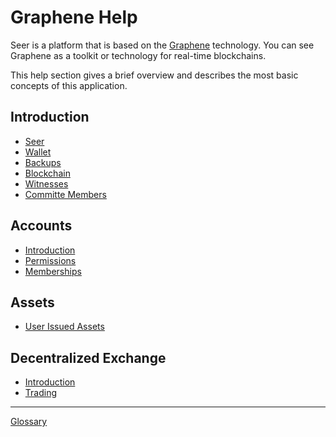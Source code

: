 # Graphene Help

Seer is a platform that is based on the
[Graphene](https://github.com/cryptonomex/graphene) technology. You can see Graphene as a toolkit or
technology for real-time blockchains.

This help section gives a brief overview and describes the most basic concepts
of this application.

## Introduction 
 * [Seer](introduction/bitshares.md)
 * [Wallet](introduction/wallets.md)
 * [Backups](introduction/backups.md)
 * [Blockchain](introduction/blockchain.md)
 * [Witnesses](introduction/witness.md)
 * [Committe Members](introduction/committee.md)

## Accounts
 * [Introduction](accounts/general.md)
 * [Permissions](accounts/permissions.md)
 * [Memberships](accounts/membership.md)

## Assets
 * [User Issued Assets](assets/uia.md)

## Decentralized Exchange
 * [Introduction](dex/introduction.md)
 * [Trading](dex/trading.md)

----------
[Glossary](glossary.md)
